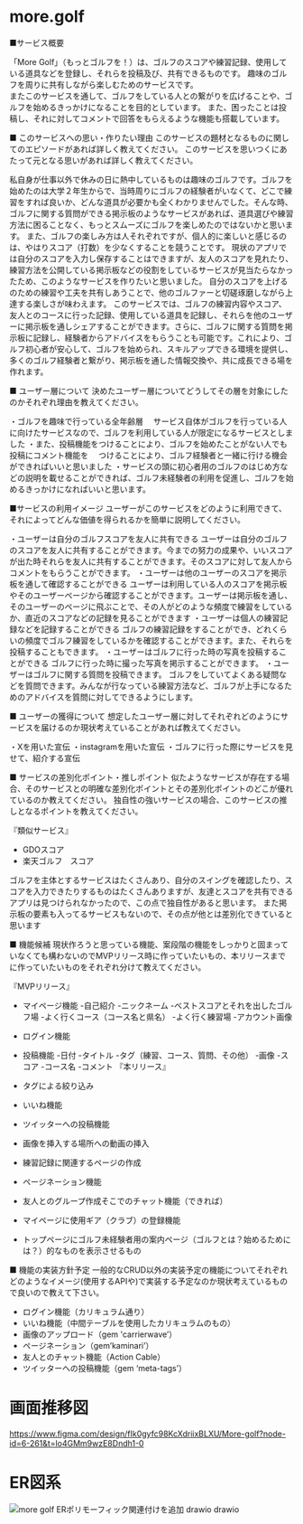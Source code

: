 # more.golf
■サービス概要

「More Golf」（もっとゴルフを！）は、ゴルフのスコアや練習記録、使用している道具などを登録し、それらを投稿及び、共有できるものです。
趣味のゴルフを周りに共有しながら楽しむためのサービスです。　　　　　　　　　　　　　　　　
またこのサービスを通して、ゴルフをしている人との繋がりを広げることや、ゴルフを始めるきっかけになることを目的としています。
また、困ったことは投稿し、それに対してコメントで回答をもらえるような機能も搭載しています。

■ このサービスへの思い・作りたい理由
このサービスの題材となるものに関してのエピソードがあれば詳しく教えてください。
このサービスを思いつくにあたって元となる思いがあれば詳しく教えてください。　

私自身が仕事以外で休みの日に熱中しているものは趣味のゴルフです。ゴルフを始めたのは大学２年生からで、当時周りにゴルフの経験者がいなくて、どこで練習をすれば良いか、どんな道具が必要かも全くわかりませんでした。そんな時、ゴルフに関する質問ができる掲示板のようなサービスがあれば、道具選びや練習方法に困ることなく、もっとスムーズにゴルフを楽しめたのではないかと思います。
また、ゴルフの楽しみ方は人それぞれですが、個人的に楽しいと感じるのは、やはりスコア（打数）を少なくすることを競うことです。
現状のアプリでは自分のスコアを入力し保存することはできますが、友人のスコアを見れたり、練習方法を公開している掲示板などの役割をしているサービスが見当たらなかったため、このようなサービスを作りたいと思いました。
自分のスコアを上げるのための練習や工夫を共有しあうことで、他のゴルファーと切磋琢磨しながら上達する楽しさが味わえます。
このサービスでは、ゴルフの練習内容やスコア、友人とのコースに行った記録、使用している道具を記録し、それらを他のユーザーに掲示板を通しシェアすることができます。さらに、ゴルフに関する質問を掲示板に記録し、経験者からアドバイスをもらうことも可能です。これにより、ゴルフ初心者が安心して、ゴルフを始められ、スキルアップできる環境を提供し、多くのゴルフ経験者と繋がり、掲示板を通した情報交換や、共に成長できる場を作れます。

■ ユーザー層について
決めたユーザー層についてどうしてその層を対象にしたのかそれぞれ理由を教えてください。

・ゴルフを趣味で行っている全年齢層
　サービス自体がゴルフを行っている人に向けたサービスなので、ゴルフを利用している人が限定になるサービスとしました
・また、投稿機能をつけることにより、ゴルフを始めたことがない人でも投稿にコメント機能を
　つけることにより、ゴルフ経験者と一緒に行ける機会ができればいいと思いました
・サービスの頭に初心者用のゴルフのはじめ方などの説明を載せることができれば、ゴルフ未経験者の利用を促進し、ゴルフを始めるきっかけになればいいと思います。

■サービスの利用イメージ
ユーザーがこのサービスをどのように利用できて、それによってどんな価値を得られるかを簡単に説明してください。

・ユーザーは自分のゴルフスコアを友人に共有できる
ユーザーは自分のゴルフのスコアを友人に共有することができます。今までの努力の成果や、いいスコアが出た時それらを友人に共有することができます。そのスコアに対して友人からコメントをもらうことができます。
・ユーザーは他のユーザーのスコアを掲示板を通して確認することができる
ユーザーは利用している人のスコアを掲示板やそのユーザーページから確認することができます。ユーザーは掲示板を通し、そのユーザーのページに飛ぶことで、その人がどのような頻度で練習をしているか、直近のスコアなどの記録を見ることができます
・ユーザーは個人の練習記録などを記録することができる
ゴルフの練習記録をすることができ、どれくらいの頻度でゴルフ練習をしているかを確認することができます。また、それらを投稿することもできます。
・ユーザーはゴルフに行った時の写真を投稿することができる
ゴルフに行った時に撮った写真を掲示することができます。
・ユーザーはゴルフに関する質問を投稿できます。
ゴルフをしていてよくある疑問などを質問できます。みんなが行なっている練習方法など、ゴルフが上手になるためのアドバイスを質問に対してできるようにします。

■ ユーザーの獲得について
想定したユーザー層に対してそれぞれどのようにサービスを届けるのか現状考えていることがあれば教えてください。

・Xを用いた宣伝
・instagramを用いた宣伝
・ゴルフに行った際にサービスを見せて、紹介する宣伝

■ サービスの差別化ポイント・推しポイント
似たようなサービスが存在する場合、そのサービスとの明確な差別化ポイントとその差別化ポイントのどこが優れているのか教えてください。
独自性の強いサービスの場合、このサービスの推しとなるポイントを教えてください。

『類似サービス』

- GDOスコア
- 楽天ゴルフ　スコア

ゴルフを主体とするサービスはたくさんあり、自分のスイングを確認したり、スコアを入力できたりするものはたくさんありますが、友達とスコアを共有できるアプリは見つけられなかったので、この点で独自性があると思います。
また掲示板の要素も入ってるサービスもないので、その点が他とは差別化できていると思います

■ 機能候補
現状作ろうと思っている機能、案段階の機能をしっかりと固まっていなくても構わないのでMVPリリース時に作っていたいもの、本リリースまでに作っていたいものをそれぞれ分けて教えてください。

『MVPリリース』

- マイページ機能
-自己紹介
-ニックネーム
-ベストスコアとそれを出したゴルフ場
-よく行くコース（コース名と県名）
-よく行く練習場
-アカウント画像
- ログイン機能
- 投稿機能
-日付
-タイトル
-タグ（練習、コース、質問、その他）
-画像
-スコア
-コース名
-コメント
『本リリース』

- タグによる絞り込み
- いいね機能
- ツイッターへの投稿機能
- 画像を挿入する場所への動画の挿入
- 練習記録に関連するページの作成
- ページネーション機能
- 友人とのグループ作成そこでのチャット機能（できれば）
- マイページに使用ギア（クラブ）の登録機能
- トップページにゴルフ未経験者用の案内ページ（ゴルフとは？始めるためには？）的なものを表示させるもの

■ 機能の実装方針予定
一般的なCRUD以外の実装予定の機能についてそれぞれどのようなイメージ(使用するAPIや)で実装する予定なのか現状考えているもので良いので教えて下さい。

- ログイン機能（カリキュラム通り）
- いいね機能（中間テーブルを使用したカリキュラムのもの）
- 画像のアップロード（gem 'carrierwave’）
- ページネーション（gem’kaminari’）
- 友人とのチャット機能（Action Cable）
- ツイッターへの投稿機能（gem ‘meta-tags’）

# 画面推移図
https://www.figma.com/design/fIk0gyfc98KcXdriixBLXU/More-golf?node-id=6-261&t=lo4GMm9wzE8Dndh1-0

# ER図系
![more golf ERポリモーフィック関連付けを追加 drawio  drawio](https://github.com/user-attachments/assets/eb9a4407-d579-418f-a115-4f09781cf998)

